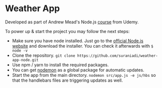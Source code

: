 # Weather App

Developed as part of Andrew Mead's Node.js [course](https://www.udemy.com/course/the-complete-nodejs-developer-course-2/) from Udemy.

To power up & start the project you may follow the next steps:

- Make sure you have node installed. Just go to the [official Node.js website](https://nodejs.org/) and download the installer. You can check it afterwards with `$ node -v`
- Clone the repository. `git clone https://github.com/suraniadi/weather-app-node.git`
- Use npm / yarn to install the required packages.
- You can get [nodemon](https://www.npmjs.com/package/nodemon) as a global package for automatic updates.
- Start the app from the main directory. `nodemon src/app.js -e js/hbs` so that the handlebars files are triggering updates as well.
